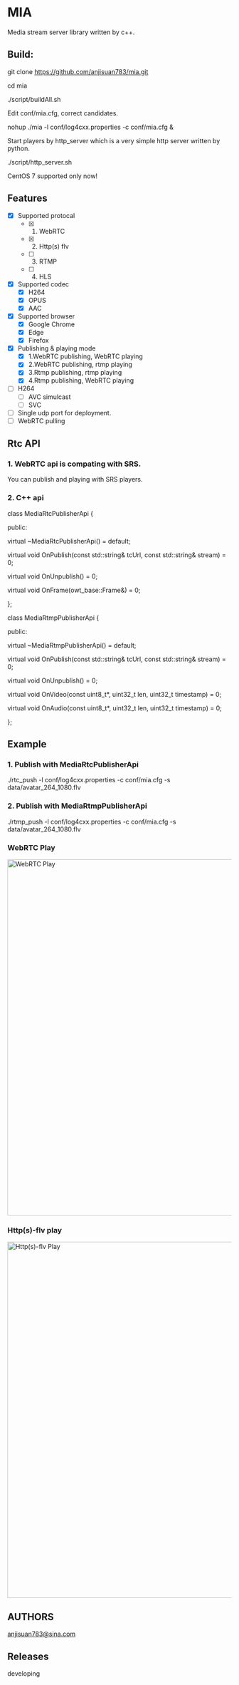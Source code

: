 # MIA

Media stream server library written by c++.

## Build:

git clone https://github.com/anjisuan783/mia.git

cd mia

./script/buildAll.sh

Edit conf/mia.cfg, correct candidates.

nohup ./mia -l conf/log4cxx.properties -c conf/mia.cfg &

Start players by http_server which is a very simple http server written by python.

./script/http_server.sh

CentOS 7 supported only now!

## Features
- [x] Supported protocal
  - [x] 1. WebRTC
  - [x] 2. Http(s) flv
  - [ ] 3. RTMP
  - [ ] 4. HLS
- [x] Supported codec
  - [x] H264 
  - [x] OPUS 
  - [x] AAC
- [x] Supported browser
  - [x] Google Chrome
  - [x] Edge
  - [x] Firefox
- [x] Publishing & playing mode
  - [x] 1.WebRTC publishing, WebRTC playing
  - [x] 2.WebRTC publishing, rtmp playing
  - [x] 3.Rtmp publishing, rtmp playing
  - [x] 4.Rtmp publishing, WebRTC playing

- [ ] H264 
  - [ ] AVC simulcast
  - [ ] SVC
- [ ] Single udp port for deployment.
- [ ] WebRTC pulling

## Rtc API

### 1. WebRTC api is compating with SRS.
   You can publish and playing with SRS players.

### 2. C++ api

class MediaRtcPublisherApi {

 public:
 
  virtual ~MediaRtcPublisherApi() = default;
  
  virtual void OnPublish(const std::string& tcUrl, const std::string& stream) = 0;
  
  virtual void OnUnpublish() = 0;
  
  virtual void OnFrame(owt_base::Frame&) = 0;
  
};

class MediaRtmpPublisherApi {

 public:
 
  virtual ~MediaRtmpPublisherApi() = default;
  
  virtual void OnPublish(const std::string& tcUrl, const std::string& stream) = 0;
  
  virtual void OnUnpublish() = 0;
  
  virtual void OnVideo(const uint8_t*, uint32_t len, uint32_t timestamp) = 0;
  
  virtual void OnAudio(const uint8_t*, uint32_t len, uint32_t timestamp) = 0;
  
};

## Example

### 1. Publish with MediaRtcPublisherApi
./rtc_push -l conf/log4cxx.properties -c conf/mia.cfg -s data/avatar_264_1080.flv

### 2. Publish with MediaRtmpPublisherApi
./rtmp_push -l conf/log4cxx.properties -c conf/mia.cfg -s data/avatar_264_1080.flv

### WebRTC Play
<img width="800" alt="WebRTC Play" src="https://github.com/anjisuan783/mia/blob/master/www/webrtc_play.png">

### Http(s)-flv play
<img width="800" alt="Http(s)-flv Play" src="https://github.com/anjisuan783/mia/blob/master/www/flv_play.png">

## AUTHORS

anjisuan783@sina.com

## Releases

developing
